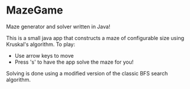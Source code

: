 # MazeGame
Maze generator and solver written in Java!

This is a small java app that constructs a maze of configurable size using Kruskal's algorithm. 
To play:
  - Use arrow keys to move
  - Press 's' to have the app solve the maze for you!
  
Solving is done using a modified version of the classic BFS search algorithm. 
